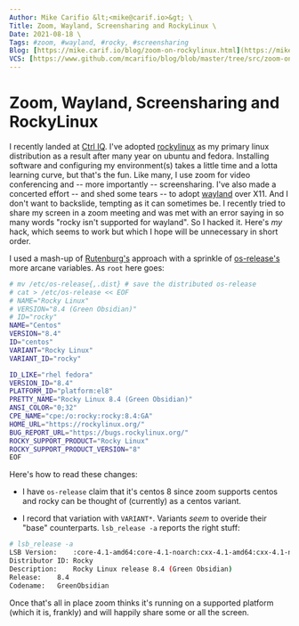 ```yaml
---
Author: Mike Carifio &lt;<mike@carif.io>&gt; \
Title: Zoom, Wayland, Screensharing and RockyLinux \
Date: 2021-08-18 \
Tags: #zoom, #wayland, #rocky, #screensharing
Blog: [https://mike.carif.io/blog/zoom-on-rockylinux.html](https://mike.carif.io/blog/zoom-on-rockylinux.html) \
VCS: [https://www.github.com/mcarifio/blog/blob/master/tree/src/zoom-on-rockylinux.md](https://www.github.com/mcarifio/blog/blob/master/src/zoom-on-rockylinux.md)
---
```


# Zoom, Wayland, Screensharing and RockyLinux

I recently landed at [Ctrl IQ](https://www.ctrliq.com/). I've adopted [rockylinux](https://www.rockylinux.org/) as my primary linux distribution as a result after many year on ubuntu and fedora. Installing software and configuring my environment(s) takes a little time and a lotta learning curve, but that's the fun. Like many, I use zoom for video conferencing and -- more importantly -- screensharing. I've also made a concerted effort -- and shed some tears -- to adopt [wayland](https://wayland.freedesktop.org/) over X11. And I don't want to backslide, tempting as it can sometimes be. I recently tried to share my screen in a zoom meeting and was met with an error saying in so many words "rocky isn't supported for wayland". So I hacked it. Here's _my_ hack, which seems to work but which I hope will be unnecessary in short order.

I used a mash-up of [Rutenburg's](https://www.guyrutenberg.com/2020/06/22/fixing-zoom-screen-sharing-on-debian-unstable/) approach with a sprinkle of [os-release's](https://www.freedesktop.org/software/systemd/man/os-release.html) more arcane variables. As `root` here goes:

```bash
# mv /etc/os-release{,.dist} # save the distributed os-release
# cat > /etc/os-release << EOF
# NAME="Rocky Linux"
# VERSION="8.4 (Green Obsidian)"
# ID="rocky"
NAME="Centos"
VERSION="8.4"
ID="centos"
VARIANT="Rocky Linux"
VARIANT_ID="rocky"

ID_LIKE="rhel fedora"
VERSION_ID="8.4"
PLATFORM_ID="platform:el8"
PRETTY_NAME="Rocky Linux 8.4 (Green Obsidian)"
ANSI_COLOR="0;32"
CPE_NAME="cpe:/o:rocky:rocky:8.4:GA"
HOME_URL="https://rockylinux.org/"
BUG_REPORT_URL="https://bugs.rockylinux.org/"
ROCKY_SUPPORT_PRODUCT="Rocky Linux"
ROCKY_SUPPORT_PRODUCT_VERSION="8"
EOF
```

Here's how to read these changes:

* I have `os-release` claim that it's centos 8 since zoom supports centos and rocky can be thought of (currently) as a centos variant.

* I record that variation with `VARIANT*`. Variants _seem_ to overide their "base" counterparts. `lsb_release -a` reports the right stuff:

```bash
# lsb_release -a
LSB Version:	:core-4.1-amd64:core-4.1-noarch:cxx-4.1-amd64:cxx-4.1-noarch:desktop-4.1-amd64:desktop-4.1-noarch:languages-4.1-amd64:languages-4.1-noarch:printing-4.1-amd64:printing-4.1-noarch
Distributor ID:	Rocky
Description:	Rocky Linux release 8.4 (Green Obsidian)
Release:	8.4
Codename:	GreenObsidian
```

Once that's all in place zoom thinks it's running on a supported platform (which it is, frankly) and will happily share some or all the screen.


<!-- @publish: git commit -am "zoom-on-rockylinux" && git push -->
